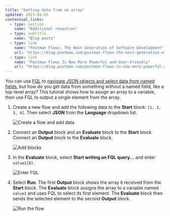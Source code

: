 ```yaml
---
title: "Getting data from an array"
updated: 2023-04-05
contextual_links:
  - type: section
    name: "Additional resources"
  - type: subtitle
    name: "Blog posts"
  - type: link
    name: "Postman Flows: The Next Generation of Software Development"
    url: "https://blog.postman.com/postman-flows-the-next-generation-of-software-development/"
  - type: link
    name: "Postman Flows Is Now More Powerful and User-Friendly"
    url: "https://blog.postman.com/postman-flows-is-now-more-powerful-and-user-friendly/"
---
```


You can use [FQL](/docs/postman-flows/flows-query-language/introduction-to-fql/) to [navigate JSON objects and select data from named fields](/docs/postman-flows/tutorials/building-your-first-flow/), but how do you get data from something without a named field, like a top-level array? This tutorial shows how to assign an array to a variable, then use FQL to output a single element from the array.

1. Create a new flow and add the following data to the **Start** block: `[1, 2, 3, 4]`. Then select **JSON** from the **Language** dropdown list.

    ![Create a flow and add data](https://assets.postman.com/postman-docs/v10/fql-array-start-v10.gif)

1. Connect an **Output** block and an **Evaluate** block to the **Start** block. Connect an **Output** block to the **Evaluate** block.

    ![Add blocks](https://assets.postman.com/postman-docs/v10/fql-array-add-blocks-v10.gif)

1. In the **Evaluate** block, select **Start writing an FQL query...** and enter `value1[0]`.

    ![Enter FQL](https://assets.postman.com/postman-docs/v10/fql-array-enter-fql-v10.gif)

1. Select **Run**. The first **Output** block shows the array it received from the **Start** block. The **Evaluate** block assigns the array to a variable named `value1` and uses FQL to select its first element. The **Evaluate** block then sends the selected element to the second **Output** block.

    ![Run the flow](https://assets.postman.com/postman-docs/v10/fql-array-run-v10.gif)
